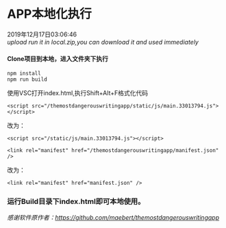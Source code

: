 # APP本地化执行

2019年12月17日03:06:46  
_upload run it in local.zip,you can download it and used immediately_

#### Clone项目到本地，进入文件夹下执行
```
npm install
npm run build
```

使用VSC打开index.html,执行Shift+Alt+F格式化代码

```
<script src="/themostdangerouswritingapp/static/js/main.33013794.js"></script>
```
改为：
```
<script src="/static/js/main.33013794.js"></script>
```


```
<link rel="manifest" href="/themostdangerouswritingapp/manifest.json" />
```  
改为：
```
<link rel="manifest" href="manifest.json" />
```

### 运行Build目录下index.html即可本地使用。

_感谢软件原作者：https://github.com/maebert/themostdangerouswritingapp_



